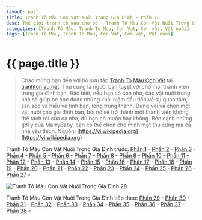 ```yaml
---
layout: post
title: Tranh Tô Màu Con Vật Nuôi Trong Gia Đình - Phần 28
desc: Thế giới tranh tô màu cho bé - Tranh Tô Màu Con Vật Nuôi Trong Gia Đình - Phần 28
categoties: [Tranh Tô Màu, Tranh To Mau, Con Vat, Con vật, Vật nuôi]
tags: [Tranh Tô Màu, Tranh To Mau, Con Vat, Con vật, Vật nuôi]
---
```

{{ page.title }}
================
> Chào mừng bạn đến với bộ sưu tập [Tranh Tô Màu Con Vật](http://tranhtomau.net/) tại [tranhtomau.net](http://tranhtomau.net/). Thú cưng là người bạn tuyệt vời cho mọi thành viên trong gia đình bạn. Đặc biệt, nếu bạn có con nhỏ, các vật nuôi trong nhà sẽ giúp bé học được những khái niệm đầu tiên về sự quan tâm, săn sóc và hiểu về tình bạn, lòng trung thành. Đừng vội vã chọn một vật nuôi cho gia đình bạn, bởi nó sẽ trở thành một thành viên không thể tách rời của cả nhà, dù bạn có muốn hay không. Bên cạnh những gợi ý của MarryBaby, bạn có thể chọn cho mình một thú cưng mà cả nhà yêu thích. Nguồn: [https://vi.wikipedia.org](https://vi.wikipedia.org)

Tranh Tô Màu Con Vật Nuôi Trong Gia Đình trước: [Phần 1](http://tranhtomau.net/2018/01/25/Tranh-To-Mau-Con-Vat-Nuoi-Trong-Gia-Dinh-phan-1.html) - [Phần 2](http://tranhtomau.net/2018/01/25/Tranh-To-Mau-Con-Vat-Nuoi-Trong-Gia-Dinh-phan-2.html) - [Phần 3](http://tranhtomau.net/2018/01/25/Tranh-To-Mau-Con-Vat-Nuoi-Trong-Gia-Dinh-phan-3.html) - [Phần 4](http://tranhtomau.net/2018/01/25/Tranh-To-Mau-Con-Vat-Nuoi-Trong-Gia-Dinh-phan-4.html) - [Phần 5](http://tranhtomau.net/2018/01/25/Tranh-To-Mau-Con-Vat-Nuoi-Trong-Gia-Dinh-phan-5.html) - [Phần 6](http://tranhtomau.net/2018/01/25/Tranh-To-Mau-Con-Vat-Nuoi-Trong-Gia-Dinh-phan-6.html) - [Phần 7](http://tranhtomau.net/2018/01/25/Tranh-To-Mau-Con-Vat-Nuoi-Trong-Gia-Dinh-phan-7.html) - [Phần 8](http://tranhtomau.net/2018/01/25/Tranh-To-Mau-Con-Vat-Nuoi-Trong-Gia-Dinh-phan-8.html) - [Phần 9](http://tranhtomau.net/2018/01/25/Tranh-To-Mau-Con-Vat-Nuoi-Trong-Gia-Dinh-phan-9.html) - [Phần 10](http://tranhtomau.net/2018/01/25/Tranh-To-Mau-Con-Vat-Nuoi-Trong-Gia-Dinh-phan-10.html) - [Phần 11](http://tranhtomau.net/2018/01/25/Tranh-To-Mau-Con-Vat-Nuoi-Trong-Gia-Dinh-phan-11.html) - [Phần 12](http://tranhtomau.net/2018/01/25/Tranh-To-Mau-Con-Vat-Nuoi-Trong-Gia-Dinh-phan-12.html) - [Phần 13](http://tranhtomau.net/2018/01/25/Tranh-To-Mau-Con-Vat-Nuoi-Trong-Gia-Dinh-phan-13.html) - [Phần 14](http://tranhtomau.net/2018/01/25/Tranh-To-Mau-Con-Vat-Nuoi-Trong-Gia-Dinh-phan-14.html) - [Phần 15](http://tranhtomau.net/2018/01/25/Tranh-To-Mau-Con-Vat-Nuoi-Trong-Gia-Dinh-phan-15.html) - [Phần 16](http://tranhtomau.net/2018/01/25/Tranh-To-Mau-Con-Vat-Nuoi-Trong-Gia-Dinh-phan-16.html) - [Phần 17](http://tranhtomau.net/2018/01/25/Tranh-To-Mau-Con-Vat-Nuoi-Trong-Gia-Dinh-phan-17.html) - [Phần 18](http://tranhtomau.net/2018/01/25/Tranh-To-Mau-Con-Vat-Nuoi-Trong-Gia-Dinh-phan-18.html) - [Phần 19](http://tranhtomau.net/2018/01/25/Tranh-To-Mau-Con-Vat-Nuoi-Trong-Gia-Dinh-phan-19.html) - [Phần 20](http://tranhtomau.net/2018/01/25/Tranh-To-Mau-Con-Vat-Nuoi-Trong-Gia-Dinh-phan-20.html) - [Phần 21](http://tranhtomau.net/2018/01/25/Tranh-To-Mau-Con-Vat-Nuoi-Trong-Gia-Dinh-phan-21.html) - [Phần 22](http://tranhtomau.net/2018/01/25/Tranh-To-Mau-Con-Vat-Nuoi-Trong-Gia-Dinh-phan-22.html) - [Phần 23](http://tranhtomau.net/2018/01/25/Tranh-To-Mau-Con-Vat-Nuoi-Trong-Gia-Dinh-phan-23.html) - [Phần 24](http://tranhtomau.net/2018/01/25/Tranh-To-Mau-Con-Vat-Nuoi-Trong-Gia-Dinh-phan-24.html) - [Phần 25](http://tranhtomau.net/2018/01/25/Tranh-To-Mau-Con-Vat-Nuoi-Trong-Gia-Dinh-phan-25.html) - [Phần 26](http://tranhtomau.net/2018/01/25/Tranh-To-Mau-Con-Vat-Nuoi-Trong-Gia-Dinh-phan-26.html) - [Phần 27](http://tranhtomau.net/2018/01/25/Tranh-To-Mau-Con-Vat-Nuoi-Trong-Gia-Dinh-phan-27.html) - 

<script async src="//pagead2.googlesyndication.com/pagead/js/adsbygoogle.js"></script><!-- TextAds-Responsive --><ins class="adsbygoogle" style="display:block" data-ad-client="ca-pub-6753140515841889" data-ad-slot="9811874670" data-ad-format="auto"></ins><script> (adsbygoogle = window.adsbygoogle || []).push({}); </script>

![Tranh Tô Màu Con Vật Nuôi Trong Gia Đình 28](http://tranhtomau.net/img1/Tranh-To-Mau-Con-Vat-Nuoi-Trong-Gia-Dinh%20(28).jpg "Tranh Tô Màu Con Vật Nuôi Trong Gia Đình 28")

<script async src="//pagead2.googlesyndication.com/pagead/js/adsbygoogle.js"></script><!-- TextAds-Responsive --><ins class="adsbygoogle" style="display:block" data-ad-client="ca-pub-6753140515841889" data-ad-slot="9811874670" data-ad-format="auto"></ins><script> (adsbygoogle = window.adsbygoogle || []).push({}); </script>

Tranh Tô Màu Con Vật Nuôi Trong Gia Đình tiếp theo: [Phần 29](http://tranhtomau.net/2018/01/25/Tranh-To-Mau-Con-Vat-Nuoi-Trong-Gia-Dinh-phan-29.html) - [Phần 30](http://tranhtomau.net/2018/01/25/Tranh-To-Mau-Con-Vat-Nuoi-Trong-Gia-Dinh-phan-30.html) - [Phần 31](http://tranhtomau.net/2018/01/25/Tranh-To-Mau-Con-Vat-Nuoi-Trong-Gia-Dinh-phan-31.html) - [Phần 32](http://tranhtomau.net/2018/01/25/Tranh-To-Mau-Con-Vat-Nuoi-Trong-Gia-Dinh-phan-32.html) - [Phần 33](http://tranhtomau.net/2018/01/25/Tranh-To-Mau-Con-Vat-Nuoi-Trong-Gia-Dinh-phan-33.html) - [Phần 34](http://tranhtomau.net/2018/01/25/Tranh-To-Mau-Con-Vat-Nuoi-Trong-Gia-Dinh-phan-34.html) - [Phần 35](http://tranhtomau.net/2018/01/25/Tranh-To-Mau-Con-Vat-Nuoi-Trong-Gia-Dinh-phan-35.html) - [Phần 36](http://tranhtomau.net/2018/01/25/Tranh-To-Mau-Con-Vat-Nuoi-Trong-Gia-Dinh-phan-36.html) - [Phần 37](http://tranhtomau.net/2018/01/25/Tranh-To-Mau-Con-Vat-Nuoi-Trong-Gia-Dinh-phan-37.html) - [Phần 38](http://tranhtomau.net/2018/01/25/Tranh-To-Mau-Con-Vat-Nuoi-Trong-Gia-Dinh-phan-38.html) - 
